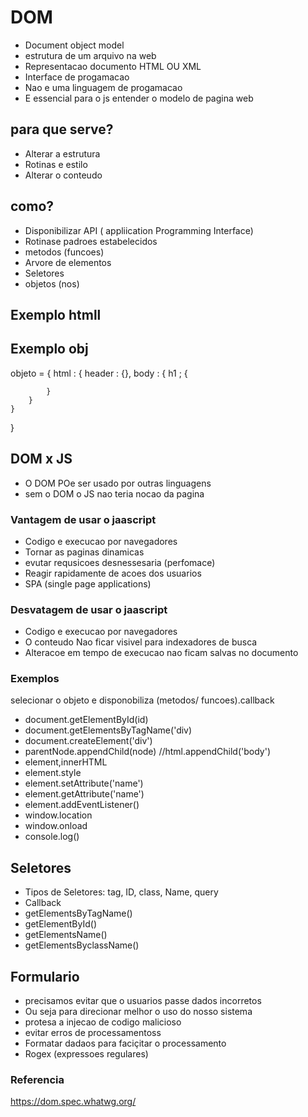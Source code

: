 
  # DOM
  - Document object model
  - estrutura de um arquivo na web 
  - Representacao documento HTML OU XML
  - Interface de progamacao
  - Nao e uma linguagem de progamacao
  - E essencial para o js entender o modelo de pagina web

  ## para que serve?
  - Alterar a estrutura 
  - Rotinas e estilo
  - Alterar o conteudo

  ## como?
  - Disponibilizar API ( appliication Programming Interface)
  - Rotinase padroes estabelecidos 
  - metodos (funcoes)
  - Arvore de elementos
  - Seletores
  - objetos (nos)

  ## Exemplo htmll
<html>
<heade></header>
<body></body>
</htm>

  ## Exemplo obj

objeto = {
    html : {
        header : {},
        body : {
            h1 ; {

            }
        }
    }
}

 ## DOM x JS
 - O DOM POe ser usado por outras linguagens
 - sem o DOM o JS nao teria nocao da pagina

 ### Vantagem de usar o jaascript
 - Codigo e execucao por navegadores
 - Tornar as paginas dinamicas 
 - evutar requsicoes desnessesaria (perfomace)
 - Reagir rapidamente de acoes dos usuarios
 - SPA (single page applications)

 ### Desvatagem de usar o jaascript
 - Codigo e execucao por navegadores
 - O conteudo Nao ficar visivel para indexadores de busca
 - Alteracoe em tempo de execucao nao ficam salvas no documento

 ### Exemplos
 selecionar o objeto e disponobiliza (metodos/ funcoes).callback

 - document.getElementById(id)
 - document.getElementsByTagName('div)
 - document.createElement('div')
 - parentNode.appendChild(node) //html.appendChild('body')
 - element,innerHTML
 - element.style
 - element.setAttribute('name')
 - element.getAttribute('name')
 - element.addEventListener()
 - window.location
 - window.onload
 - console.log()

 ## Seletores
 - Tipos de Seletores: tag, ID, class, Name, query
 - Callback
 - getElementsByTagName()
 - getElementById()
 - getElementsName()
 - getElementsByclassName()

 ## Formulario
 - precisamos evitar que o usuarios passe dados incorretos
 - Ou seja para direcionar melhor o uso do nosso sistema
 - protesa a injecao de codigo malicioso
 - evitar erros de processamentoss
 - Formatar dadaos para faciçitar o processamento
 - Rogex (expressoes regulares)

 ### Referencia

 https://dom.spec.whatwg.org/


